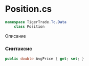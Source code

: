 
# Position.cs
```csharp
namespace TigerTrade.Tc.Data  
    class Position
```

Описание

### Синтаксис
```csharp
public double AvgPrice { get; set; }
```
